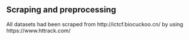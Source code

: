 <h2>Scraping and preprocessing</h2>
All datasets had been scraped from http://ictcf.biocuckoo.cn/ by using https://www.httrack.com/
